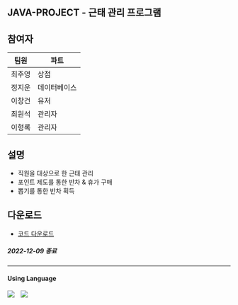 ## JAVA-PROJECT - 근태 관리 프로그램

## 참여자
|팀원|파트|
|----|---|
|최주영|상점|
|정지운|데이터베이스|
|이창건|유저|
|최원석|관리자|
|이형록|관리자|

## 설명
- 직원을 대상으로 한 근태 관리
- 포인트 제도를 통한 반차 & 휴가 구매
- 뽑기를 통한 반차 획득

## 다운로드
- [코드 다운로드](https://github.com/ChoiPython/JAVA-PROJECT/archive/refs/heads/main.zip)

##### 2022-12-09 종료
---------------
#### Using Language
<img src="https://img.shields.io/badge/Java-007396?style=flat&logo=JAVA&logoColor=white"/> <img src="https://img.shields.io/badge/Mysql-4479A1?style=for-the-badge&logo=mysql&logoColor=white">
